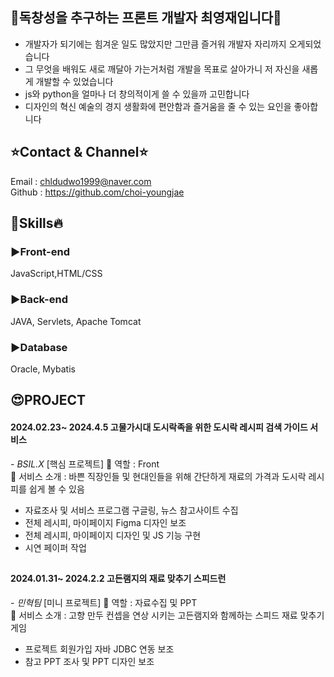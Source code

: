 
##  🤫독창성을 추구하는 프론트 개발자 최영재입니다🤫

- 개발자가 되기에는 힘겨운 일도 많았지만 그만큼 즐거워 개발자 자리까지 오게되었습니다 
- 그 무엇을 배워도 새로 깨달아 가는거처럼 
개발을 목표로 살아가니 저 자신을 새롭게 개발할 수 있었습니다
- js와 python을 얼마나 더 창의적이게 쓸 수 있을까 고민합니다
- 디자인의 혁신 예술의 경지 생활화에 편안함과 즐거움을 줄 수 있는 요인을 좋아합니다

## ⭐️Contact & Channel⭐️
Email : chldudwo1999@naver.com
<br>
Github : https://github.com/choi-youngjae

## 🧐Skills🔥

<h3>▶Front-end</h3>
JavaScript,HTML/CSS

<h3>▶Back-end</h3>
JAVA, Servlets, Apache Tomcat

<h3>▶Database</h3>
Oracle, Mybatis

## 😍PROJECT 
<h4>2024.02.23~ 2024.4.5 고물가시대 도시락족을 위한 도시락 레시피 검색 가이드 서비스 </h4> - <i>BSIL.X</i> 
[핵심 프로젝트] 🥳 역할 : Front
<br>
🎉 서비스 소개 : 바쁜 직장인들 및 현대인들을 위해 간단하게 재료의 가격과 도시락 레시피를 쉽게 볼 수 있음

-  자료조사 및 서비스 프로그램 구글링, 뉴스 참고사이트 수집 
-  전체 레시피, 마이페이지 Figma 디자인 보조
-  전체 레시피, 마이페이지 디자인 및 JS 기능 구현
-  시연 페이퍼 작업
  
##
<h4>2024.01.31~ 2024.2.2 고든램지의 재료 맞추기 스피드런</h4> - <i>민혁팀</i> 
[미니 프로젝트] 🥳 역할 : 자료수집 및 PPT
<br>
🎉 서비스 소개 : 고향 만두 컨셉을 연상 시키는 고든램지와 함께하는 스피드 재료 맞추기 게임

-  프로젝트 회원가입 자바 JDBC 연동 보조
-  참고 PPT 조사 및 PPT 디자인 보조

